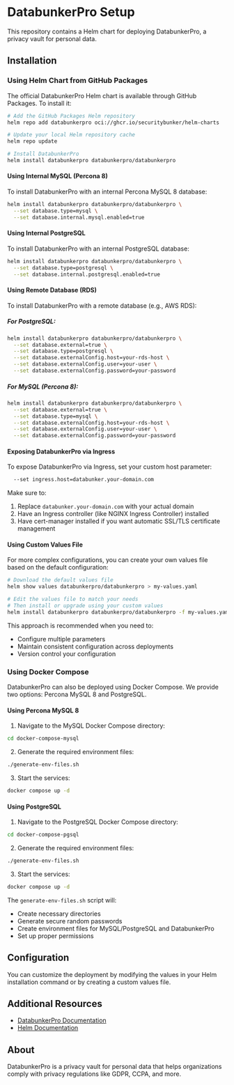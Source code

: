 # DatabunkerPro Setup

This repository contains a Helm chart for deploying DatabunkerPro, a privacy vault for personal data.

## Installation

### Using Helm Chart from GitHub Packages

The official DatabunkerPro Helm chart is available through GitHub Packages. To install it:

```bash
# Add the GitHub Packages Helm repository
helm repo add databunkerpro oci://ghcr.io/securitybunker/helm-charts

# Update your local Helm repository cache
helm repo update

# Install DatabunkerPro
helm install databunkerpro databunkerpro/databunkerpro
```

#### Using Internal MySQL (Percona 8)

To install DatabunkerPro with an internal Percona MySQL 8 database:

```bash
helm install databunkerpro databunkerpro/databunkerpro \
  --set database.type=mysql \
  --set database.internal.mysql.enabled=true
```

#### Using Internal PostgreSQL

To install DatabunkerPro with an internal PostgreSQL database:

```bash
helm install databunkerpro databunkerpro/databunkerpro \
  --set database.type=postgresql \
  --set database.internal.postgresql.enabled=true
```

#### Using Remote Database (RDS)

To install DatabunkerPro with a remote database (e.g., AWS RDS):

##### For PostgreSQL:
```bash
helm install databunkerpro databunkerpro/databunkerpro \
  --set database.external=true \
  --set database.type=postgresql \
  --set database.externalConfig.host=your-rds-host \
  --set database.externalConfig.user=your-user \
  --set database.externalConfig.password=your-password
```

##### For MySQL (Percona 8):
```bash
helm install databunkerpro databunkerpro/databunkerpro \
  --set database.external=true \
  --set database.type=mysql \
  --set database.externalConfig.host=your-rds-host \
  --set database.externalConfig.user=your-user \
  --set database.externalConfig.password=your-password
```

#### Exposing DatabunkerPro via Ingress

To expose DatabunkerPro via Ingress, set your custom host parameter:

```bash
  --set ingress.host=databunker.your-domain.com
```

Make sure to:
1. Replace `databunker.your-domain.com` with your actual domain
2. Have an Ingress controller (like NGINX Ingress Controller) installed
3. Have cert-manager installed if you want automatic SSL/TLS certificate management

#### Using Custom Values File

For more complex configurations, you can create your own values file based on the default configuration:

```bash
# Download the default values file
helm show values databunkerpro/databunkerpro > my-values.yaml

# Edit the values file to match your needs
# Then install or upgrade using your custom values
helm install databunkerpro databunkerpro/databunkerpro -f my-values.yaml
```

This approach is recommended when you need to:
* Configure multiple parameters
* Maintain consistent configuration across deployments
* Version control your configuration

### Using Docker Compose

DatabunkerPro can also be deployed using Docker Compose. We provide two options: Percona MySQL 8 and PostgreSQL.

#### Using Percona MySQL 8

1. Navigate to the MySQL Docker Compose directory:
```bash
cd docker-compose-mysql
```

2. Generate the required environment files:
```bash
./generate-env-files.sh
```

3. Start the services:
```bash
docker compose up -d
```

#### Using PostgreSQL

1. Navigate to the PostgreSQL Docker Compose directory:
```bash
cd docker-compose-pgsql
```

2. Generate the required environment files:
```bash
./generate-env-files.sh
```

3. Start the services:
```bash
docker compose up -d
```

The `generate-env-files.sh` script will:
* Create necessary directories
* Generate secure random passwords
* Create environment files for MySQL/PostgreSQL and DatabunkerPro
* Set up proper permissions

## Configuration

You can customize the deployment by modifying the values in your Helm installation command or by creating a custom values file.

## Additional Resources

* [DatabunkerPro Documentation](https://databunker.org/doc/)
* [Helm Documentation](https://helm.sh/docs/)

## About

DatabunkerPro is a privacy vault for personal data that helps organizations comply with privacy regulations like GDPR, CCPA, and more.
